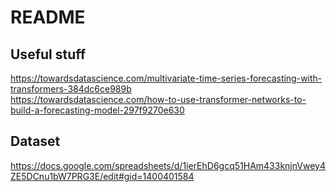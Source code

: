 # README

## Useful stuff
https://towardsdatascience.com/multivariate-time-series-forecasting-with-transformers-384dc6ce989b  
https://towardsdatascience.com/how-to-use-transformer-networks-to-build-a-forecasting-model-297f9270e630

## Dataset
https://docs.google.com/spreadsheets/d/1ierEhD6gcq51HAm433knjnVwey4ZE5DCnu1bW7PRG3E/edit#gid=1400401584